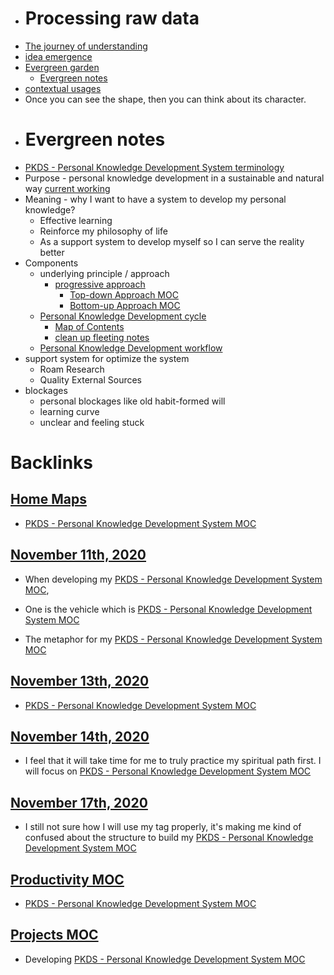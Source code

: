 - # Processing raw data
- [The journey of understanding](<The journey of understanding.md>)
- [idea emergence](<idea emergence.md>)
- [Evergreen garden](<Evergreen garden.md>)
    - [Evergreen notes](<Evergreen notes.md>)
- [contextual usages](<contextual usages.md>)
- Once you can see the shape, then you can think about its character.
- # Evergreen notes
- [PKDS - Personal Knowledge Development System terminology](<PKDS - Personal Knowledge Development System terminology.md>)
- Purpose - personal knowledge development in a sustainable and natural way [current working](<current working.md>)
- Meaning - why I want to have a system to develop my personal knowledge?
    - Effective learning
    - Reinforce my philosophy of life
    - As a support system to develop myself so I can serve the reality better
- Components
    - underlying principle / approach
        - [progressive approach](<progressive approach.md>)
            - [Top-down Approach MOC](<Top-down Approach MOC.md>)
            - [Bottom-up Approach MOC](<Bottom-up Approach MOC.md>)
    - [Personal Knowledge Development cycle](<Personal Knowledge Development cycle.md>)
        - [Map of Contents](<Map of Contents.md>)
        - [clean up fleeting notes](<clean up fleeting notes.md>)
    - [Personal Knowledge Development workflow](<Personal Knowledge Development workflow.md>)
- support system for optimize the system
    - Roam Research
    - Quality External Sources
- blockages
    - personal blockages like old habit-formed will
    - learning curve 
    - unclear and feeling stuck

# Backlinks
## [Home Maps](<Home Maps.md>)
- [PKDS - Personal Knowledge Development System MOC](<PKDS - Personal Knowledge Development System MOC.md>)

## [November 11th, 2020](<November 11th, 2020.md>)
- When developing my [PKDS - Personal Knowledge Development System MOC](<PKDS - Personal Knowledge Development System MOC.md>),

- One is the vehicle which is [PKDS - Personal Knowledge Development System MOC](<PKDS - Personal Knowledge Development System MOC.md>)

- The metaphor for my [PKDS - Personal Knowledge Development System MOC](<PKDS - Personal Knowledge Development System MOC.md>)

## [November 13th, 2020](<November 13th, 2020.md>)
- [PKDS - Personal Knowledge Development System MOC](<PKDS - Personal Knowledge Development System MOC.md>)

## [November 14th, 2020](<November 14th, 2020.md>)
- I feel that it will take time for me to truly practice my spiritual path first. I will focus on [PKDS - Personal Knowledge Development System MOC](<PKDS - Personal Knowledge Development System MOC.md>)

## [November 17th, 2020](<November 17th, 2020.md>)
- I still not sure how I will use my tag properly, it's making me kind of confused about the structure to build my [PKDS - Personal Knowledge Development System MOC](<PKDS - Personal Knowledge Development System MOC.md>)

## [Productivity MOC](<Productivity MOC.md>)
- [PKDS - Personal Knowledge Development System MOC](<PKDS - Personal Knowledge Development System MOC.md>)

## [Projects MOC](<Projects MOC.md>)
- Developing [PKDS - Personal Knowledge Development System MOC](<PKDS - Personal Knowledge Development System MOC.md>)

